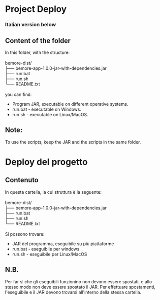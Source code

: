 # Project Deploy
### Italian version below

## Content of the folder

In this folder, with the structure: <br><br>
bemore-dist/<br>
├── bemore-app-1.0.0-jar-with-dependencies.jar<br>
├── run.bat<br>
├── run.sh<br>
└── README.txt <br> <br>
you can find:
<ul>
    <li>Program JAR, executable on different operative systems.</li>
    <li>run.bat - executable on Windows.</li>
    <li>run.sh - executable on Linux/MacOS.</li>
</ul>

## Note:

To use the scripts, keep the JAR and the scripts in the same folder.

# Deploy del progetto

## Contenuto

In questa cartella, la cui struttura è la seguente: <br><br>
bemore-dist/<br>
├── bemore-app-1.0.0-jar-with-dependencies.jar<br>
├── run.bat<br>
├── run.sh<br>
└── README.txt <br> <br>
Si possono trovare:
<ul>
    <li>JAR del programma, eseguibile su più piattaforme</li>
    <li>run.bat - eseguibile per windows</li>
    <li>run.sh - eseguibile per Linux/MacOS</li>
</ul>

## N.B.
Per far sì che gli eseguibili funzionino non devono essere spostati, e allo stesso modo non deve essere spostato il JAR. Per effettuare spostamenti, l'eseguibile e il JAR devono trovarsi all'interno della stessa cartella.
